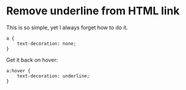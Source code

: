 # Remove underline from HTML link

This is so simple, yet I always forget how to do it.

	a {
		text-decoration: none;
	}

Get it back on hover:

	a:hover {
		text-decoration: underline;
	}
